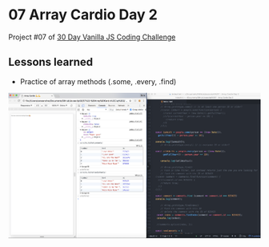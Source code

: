 # 07 Array Cardio Day 2

Project #07 of [30 Day Vanilla JS Coding Challenge](https://javascript30.com)

## Lessons learned

-   Practice of array methods (.some, .every, .find)

![array-cardio gif](./assets/array-cardio-day-2.jpg)
